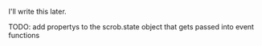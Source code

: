 I'll write this later.


TODO: add propertys to the scrob.state object that gets passed into event functions